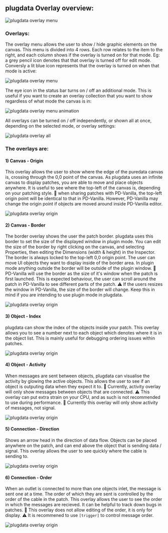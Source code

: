 ## plugdata Overlay overview:
![plugdata overlay menu](screenshots/plugdata_overlay_overview.png)
### Overlays:

The overlay menu allows the user to show / hide graphic elements on the canvas.
This menu is divided into 4 rows. Each row relates to the item to the right, and each column shows if the overlay is turned on for that mode. Eg: a grey pencil icon denotes that that overlay is turned off for edit mode. Conversly a lit blue icon represents that the overlay is turned on when that mode is active:

![plugdata overlay menu](screenshots/overlay_selector_menu.png)

The eye icon in the status bar turns on / off an additional mode. This is useful if you want to create an overlay collection that you want to show regardless of what mode the canvas is in:

![plugdata overlay menu animation](screenshots/plugdata_overlay_overview.gif)

All overlays can be turned on / off independently, or shown all at once, depending on the selected mode, or overlay settings:

![plugdata overlay all](screenshots/plugdata_overlay_all.png)


### The overlays are:

#### 1) Canvas - Origin
This overlay allows the user to show where the edge of the puredata canvas is, crossing through the 0,0 point of the canvas. As plugdata uses an infinite canvas to display patches, you are able to move and place objects anywhere. It is useful to see where the top-left of the canvas is, depending on your patching style. :pushpin: when sharing patches with PD-Vanilla, the top-left origin point will be identical to that in PD-Vanilla. However, PD-Vanilla may change the origin point if objects are moved around inside PD-Vanilla editor.

![plugdata overlay origin](screenshots/plugdata_overlay_origin.png)

#### 2) Canvas - Border
The border overlay shows the user the patch border. plugdata uses this border to set the size of the displayed window in plugin mode. You can edit the size of the border by right clicking on the canvas, and selecting Properties, then editing the Dimensions (width & height) in the Inspector. The border is always locked to the top-left 0,0 origin point. The user can move UI objects they want to display inside of the border area. In plugin mode anything outside the border will be outside of the plugin window. :pushpin: PD-Vanilla will use the border as the size of it's window when the patch is first launched. This is expected behaviour, the user can scroll around the patch in PD-Vanilla to see different parts of the patch. :warning: If the users resizes the window in PD-Vanilla, the size of the border will change. Keep this in mind if you are intending to use plugin mode in plugdata.

![plugdata overlay origin](screenshots/plugdata_overlay_border.png)

#### 3) Object - Index
plugdata can show the index of the objects inside your patch. This overlay allows you to see a number next to each object which denotes where it is in the object list. This is mainly useful for debugging ordering issues within patches.

![plugdata overlay origin](screenshots/plugdata_overlay_index.png)

#### 4) Object - Activity
When messages are sent between objects, plugdata can visualise the activity by glowing the active objects. This allows the user to see if an object is outputing data when they expect it to. :pushpin: Currently, activity overlay will only show messages between objects that are connected. :warning: This overlay can put extra strain on your CPU, and as such is not recommended to use during performance. :pushpin: Currently this overlay will only show activity of messages, not signal.

![plugdata overlay origin](screenshots/plugdata_overlay_activity.png)

#### 5) Connection - Direction
Shows an arrow head in the direction of data flow. Objects can be placed anywhere on the patch, and can end above the object that is sending data / signal. This overlay allows the user to see quickly where the cable is sending to.

![plugdata overlay origin](screenshots/plugdata_overlay_direction.png)

#### 6) Connection - Order
When an outlet is connected to more than one objects inlet, the message is sent one at a time. The order of which they are sent is controlled by the order of the cable in the patch. This overlay allows the user to see the order in which the messages are recieved. It can be helpful to track down bugs in patches. :pushpin: This overlay does not allow editing of the order, it is only for display. :warning: It is recommened to use `[trigger]` to control message order.

![plugdata overlay origin](screenshots/plugdata_overlay_order.png)